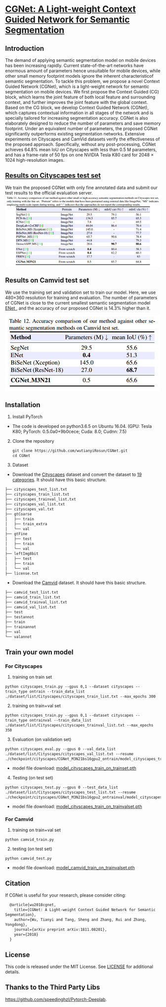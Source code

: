 # [CGNet: A Light-weight Context Guided Network for Semantic Segmentation](https://arxiv.org/pdf/1811.08201.pdf)
## Introduction
The demand of applying semantic segmentation model on mobile devices has been increasing rapidly. Current state-of-the-art networks have enormous amount of parameters hence unsuitable for mobile devices, while other small memory footprint models ignore the inherent characteristicof semantic segmentation. To tackle this problem, we propose a novel Context Guided Network (CGNet), which is a light-weight network for semantic segmentation on mobile devices. We first propose the Context Guided (CG) block, which learns the joint feature of both local feature and surrounding context, and further improves the joint feature with the global context. Based on the CG block, we develop Context Guided Network (CGNet), which captures contextual information in all stages of the network and is specially tailored for increasing segmentation accuracy. CGNet is also elaborately designed to reduce the number of parameters and save memory footprint. Under an equivalent number of parameters, the proposed CGNet significantly outperforms existing segmentation networks. Extensive experiments on Cityscapes and CamVid datasets verify the effectiveness of the proposed approach. Specifically, without any post-processing, CGNet achieves 64.8% mean IoU on Cityscapes with less than 0.5 M parameters, and has a frame-rate of 50 fps on one NVIDIA Tesla K80 card for 2048 × 1024 high-resolution images.


## [Results on Cityscapes test set](https://www.cityscapes-dataset.com/method-details/?submissionID=2095&back=mysubmissions) 
We train the proposed CGNet with only fine annotated data and submit our test results to the official evaluation server.
![image](img/results_on_cityscapes.png)

## Results on Camvid test set
We use the training set and validation set to train our model. Here, we use 480×360 resolution for training and evaluation. The number of parameters of CGNet is close to the current smallest semantic segmentation model [ENet ](https://arxiv.org/abs/1606.02147), and the accuracy of our proposed CGNet is 14.3% higher than it.

![image](img/results_on_camvid.png)

## Installation
1. Install PyTorch
  - The code is developed on python3.6.5 on Ubuntu 16.04. (GPU: Tesla K80; PyTorch: 0.5.0a0+9b0cece; Cuda: 8.0; Cudnn: 7.5)
2. Clone the repository
   ```shell
   git clone https://github.com/wutianyiRosun/CGNet.git 
   cd CGNet
   ```
3. Dataset

  - Download the [Cityscapes](https://www.cityscapes-dataset.com/) dataset and convert the dataset to [19 categories](https://github.com/mcordts/cityscapesScripts/blob/master/cityscapesscripts/helpers/labels.py). It should have this basic structure.
  ```
  ├── cityscapes_test_list.txt
  ├── cityscapes_train_list.txt
  ├── cityscapes_trainval_list.txt
  ├── cityscapes_val_list.txt
  ├── cityscapes_val.txt
  ├── gtCoarse
  │   ├── train
  │   ├── train_extra
  │   └── val
  ├── gtFine
  │   ├── test
  │   ├── train
  │   └── val
  ├── leftImg8bit
  │   ├── test
  │   ├── train
  │   └── val
  ├── license.txt
```
  - Download the [Camvid](https://github.com/alexgkendall/SegNet-Tutorial/tree/master/CamVid) dataset. It should have this basic structure.
  ```
  ├── camvid_test_list.txt
  ├── camvid_train_list.txt
  ├── camvid_trainval_list.txt
  ├── camvid_val_list.txt
  ├── test
  ├── testannot
  ├── train
  ├── trainannot
  ├── val
  └── valannot

  ```
## Train your own model
  
###  For Cityscapes
  1. training on train set
  ```
  python cityscapes_train.py --gpus 0,1 --dataset cityscapes --train_type ontrain --train_data_list ./dataset/list/Cityscapes/cityscapes_train_list.txt --max_epochs 300
  ```
  
  2. training on train+val set
  ```
  python cityscapes_train.py --gpus 0,1 --dataset cityscapes --train_type ontrainval --train_data_list ./dataset/list/Cityscapes/cityscapes_trainval_list.txt --max_epochs 350
  ```
  3. Evaluation (on validation set)
 
  ```
  python cityscapes_eval.py --gpus 0 --val_data_list ./dataset/list/Cityscapes/cityscapes_val_list.txt --resume ./checkpoint/cityscapes/CGNet_M3N21bs16gpu2_ontrain/model_cityscapes_train_on_trainset.pth
  ```
  
  - model file download: [model_cityscapes_train_on_trainset.pth](https://pan.baidu.com/s/1rilPxLqBH57_sLg0Lc1--Q)
  
  4. Testing (on test set)
  ```
  python cityscapes_test.py --gpus 0 --test_data_list ./dataset/list/Cityscapes/cityscapes_test_list.txt --resume ./checkpoint/cityscapes/CGNet_M3N21bs16gpu2_ontrainval/model_cityscapes_train_on_trainvalset.pth
  ```
  - model file download: [model_cityscapes_train_on_trainvalset.pth](https://pan.baidu.com/s/1x7LEunjweoDvb_-xNQmFAg)
  
###  For Camvid
  1. training on train+val set
   ```
  python camvid_train.py
  ```
  2. testing (on test set)
  ```
  python camvid_test.py
  ```

  - model file download: [model_camvid_train_on_trainvalset.pth](https://pan.baidu.com/s/1gH6pI3jFmtlBgjgLUCjVvA)
  
  ## Citation
If CGNet is useful for your research, please consider citing:
```
  @article{wu2018cgnet,
    title={CGNet: A Light-weight Context Guided Network for Semantic Segmentation},
    author={Wu, Tianyi and Tang, Sheng and Zhang, Rui and Zhang, Yongdong},
    journal={arXiv preprint arXiv:1811.08201},
    year={2018}
  }
```
  ## License

This code is released under the MIT License. See [LICENSE](LICENSE) for additional details.

## Thanks to the Third Party Libs
https://github.com/speedinghzl/Pytorch-Deeplab.
